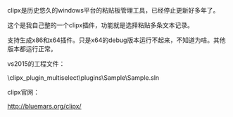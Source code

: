 clipx是历史悠久的windows平台的粘贴板管理工具，已经停止更新好多年了。

这个是我自己整的一个clipx插件，功能就是选择粘贴多条文本记录。

支持生成x86和x64插件。只是x64的debug版本运行不起来，不知道为啥。其他版本都运行正常。

vs2015的工程文件： 

\clipx_plugin_multiselect\plugins\Sample\Sample.sln

clipx官网： 

http://bluemars.org/clipx/
